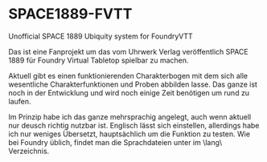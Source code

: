 # SPACE1889-FVTT
Unofficial SPACE 1889 Ubiquity system for FoundryVTT

Das ist eine Fanprojekt um das vom Uhrwerk Verlag veröffentlich SPACE 1889 für Foundry Virtual Tabletop spielbar zu machen. 

Aktuell gibt es einen funktionierenden Charakterbogen mit dem sich alle wesentliche Charakterfunktionen und Proben abbilden lasse. Das ganze ist noch in der Entwicklung und wird noch einige Zeit benötigen um rund zu laufen. 

Im Prinzip habe ich das ganze mehrsprachig angelegt, auch wenn aktuell nur deusch richtig nutzbar ist. Englisch lässt sich einstellen, allerdings habe ich nur weniges Übersetzt, hauptsächlich um die Funktion zu testen. Wie bei Foundry üblich, findet man die Sprachdateien unter im \lang\ Verzeichnis.
